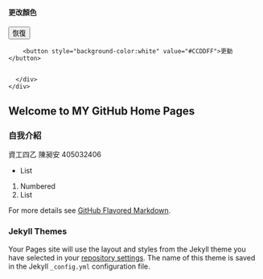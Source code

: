 <script type="text/javascript" src="https://code.jquery.com/jquery-3.3.1.js"></script>
<script type="text/javascript">
  $(document).ready(function(){
      //要寫程式的地方
      $("button").addClass("animated bounce");
       $("#target1").css("color", "black");    
       $("#target2").css("color", "orange");   

       $("button").click(function(){
          var color = this.value;
            $("body").css("background-color",color);
        }); 

      
     });
</script>

<body>
<div class="container-fluid">
  <h3 class="text-primary text-center"></h3>
  <div class="row">
    <div class="col-xs-6">
      <div class="well" id="left-well">
      </div>
    </div>
    <div class="col-xs-6">
      <h4>更改顏色</h4>
      <div class="well" id="right-well">
        <button class="btn btn-default target" id="target1">恢復</button>

        <button style="background-color:white" value="#CCDDFF">更動</button>   

 
      </div>
    </div>
  </div>
</div>
</body>


## Welcome to MY GitHub Home Pages


### 自我介紹

資工四乙 陳昶安 405032406  

- List

1. Numbered
2. List


For more details see [GitHub Flavored Markdown](https://github.com/an-awo/Web_Test).

### Jekyll Themes

Your Pages site will use the layout and styles from the Jekyll theme you have selected in your [repository settings](https://github.com/an-awo/Web_Test/settings). The name of this theme is saved in the Jekyll `_config.yml` configuration file.


